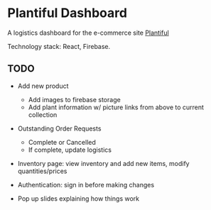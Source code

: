 # Plantiful Dashboard

A logistics dashboard for the e-commerce site [Plantiful](https://plantifully.herokuapp.com/)

Technology stack: React, Firebase.

## TODO

- Add new product
  - Add images to firebase storage
  - Add plant information w/ picture links from above to current collection


- Outstanding Order Requests
  - Complete or Cancelled
  - If complete, update logistics
  
- Inventory page: view inventory and add new items, modify quantities/prices
  
- Authentication: sign in before making changes
- Pop up slides explaining how things work